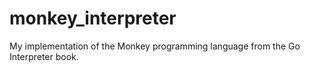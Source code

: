 # monkey_interpreter
My implementation of the Monkey programming language from the Go Interpreter book.
